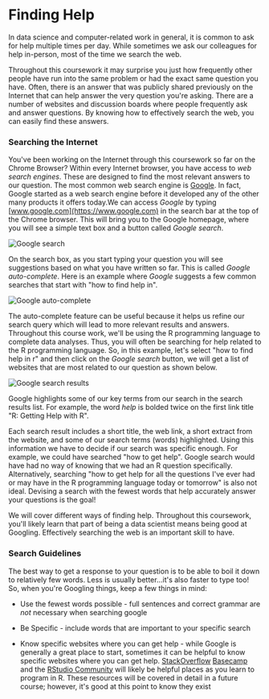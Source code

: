 


# Finding Help

In data science and computer-related work in general, it is common to ask for help multiple times per day. While sometimes we ask our colleagues for help in-person, most of the time we search the web.

Throughout this coursework it may surprise you just how frequently other people have run into the same problem or had the exact same question you have. Often, there is an answer that was publicly shared previously on the Internet that can help answer the very question you're asking. There are a number of websites and discussion boards where people frequently ask and answer questions. By knowing how to effectively search the web, you can easily find these answers.

### Searching the Internet

You've been working on the Internet through this coursework so far on the Chrome Browser? Within every Internet browser, you have access to _web search engines_. These are designed to find the most relevant answers to our question. The most common web search engine is [Google](https://www.google.com). In fact, Google started as a web search engine before it developed any of the other many products it offers today.We can access _Google_ by typing [www.google.com](https://www.google.com) in the search bar at the top of the Chrome browser. This will bring you to the Google homepage, where you will see a simple text box and a button called _Google search_.


![Google search](https://docs.google.com/presentation/d/180OSJkB2c7BxvtJZ3F-KrGzQ33vPLWbErC2xjO6g4O4/export/png?id=180OSJkB2c7BxvtJZ3F-KrGzQ33vPLWbErC2xjO6g4O4&pageid=g325fd519cc_0_6)

On the search box, as you start typing your question you will see suggestions based on what you have written so far. This is called _Google auto-complete_. Here is an example where _Google_ suggests a few common searches that start with "how to find help in".


![Google auto-complete](https://docs.google.com/presentation/d/180OSJkB2c7BxvtJZ3F-KrGzQ33vPLWbErC2xjO6g4O4/export/png?id=180OSJkB2c7BxvtJZ3F-KrGzQ33vPLWbErC2xjO6g4O4&pageid=g325fd519cc_0_11)

The auto-complete feature can be useful because it helps us refine our search query which will lead to more relevant results and answers. Throughout this course work, we'll be using the R programming language to complete data analyses. Thus, you will often be searching for help related to the R programming language. So, in this example, let's select "how to find help in r" and then click on the _Google search_ button, we will get a list of websites that are most related to our question as shown below.


![Google search results](https://docs.google.com/presentation/d/180OSJkB2c7BxvtJZ3F-KrGzQ33vPLWbErC2xjO6g4O4/export/png?id=180OSJkB2c7BxvtJZ3F-KrGzQ33vPLWbErC2xjO6g4O4&pageid=g325fd519cc_0_16)

Google highlights some of our key terms from our search in the search results list. For example, the word _help_ is bolded twice on the first link title "R: Getting Help with R".

Each search result includes a short title, the web link, a short extract from the website, and some of our search terms (words) highlighted. Using this information we have to decide if our search was specific enough. For example, we could have searched "how to get help". Google search would have had no way of knowing that we had an R question specifically. Alternatively, searching "how to get help for all the questions I've ever had or may have in the R programming language today or tomorrow" is also not ideal. Devising a search with the fewest words that help accurately answer your questions is the goal!

We will cover different ways of finding help. Throughout this coursework, you'll likely learn that part of being a data scientist means being good at Googling. Effectively searching the web is an important skill to have.

### Search Guidelines

The best way to get a response to your question is to be able to boil it down to relatively few words. Less is usually better...it's also faster to type too! So, when you're Googling things, keep a few things in mind:

* Use the fewest words possible  - full sentences and correct grammar are *not* necessary when searching google

* Be Specific - include words that are important to your specific search

* Know specific websites where you can get help - while Google is generally a great place to start, sometimes it can be helpful to know specific websites where you can get help. [StackOverflow](www.stackoverflow.com) [Basecamp](Basecamp.com) and the [RStudio Community](https://community.rstudio.com/c/tidyverse) will likely be helpful places as you learn to program in R. These resources will be covered in detail in a future course; however, it's good at this point to know they exist
